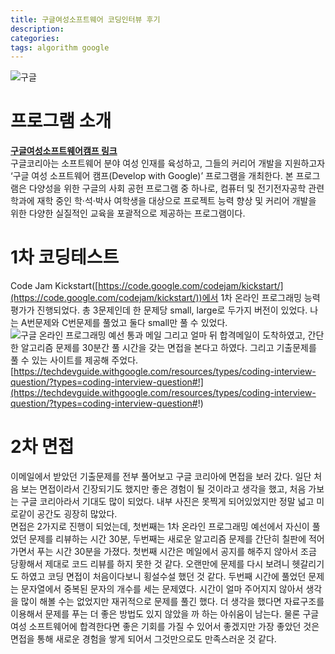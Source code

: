 ```yaml
---
title: 구글여성소프트웨어 코딩인터뷰 후기
description: 
categories: 
tags: algorithm google
---
```


![구글](https://thumbs.gfycat.com/HilariousSphericalKoala-mobile.jpg)

# 프로그램 소개

**[구글여성소프트웨어캠프 링크](https://events.withgoogle.com/dwg/)<br/>**
구글코리아는 소프트웨어 분야 여성 인재를 육성하고, 그들의 커리어 개발을 지원하고자 ‘구글 여성 소프트웨어 캠프(Develop with Google)’ 프로그램을 개최한다. 
본 프로그램은 다양성을 위한 구글의 사회 공헌 프로그램 중 하나로, 컴퓨터 및 전기전자공학 관련 학과에 재학 중인 학·석·박사 여학생을 대상으로 프로젝트 능력 향상 및 
커리어 개발을 위한 다양한 실질적인 교육을 포괄적으로 제공하는 프로그램이다.

# 1차 코딩테스트

Code Jam Kickstart([https://code.google.com/codejam/kickstart/](https://code.google.com/codejam/kickstart/))에서 1차 온라인 프로그래밍 능력 평가가 진행되었다.
총 3문제인데 한 문제당 small, large로 두가지 버전이 있었다. 나는 A번문제와 C번문제를 풀었고 둘다 small만 풀 수 있었다. 
![구글 온라인 프로그래밍 예선 통과 메일](../assets/images/google-mail)
그리고 얼마 뒤 합격메일이 도착하였고, 간단한 알고리즘 문제를 30분간 풀 시간을 갖는 면접을 본다고 하였다. 그리고 기출문제를 풀 수 있는 사이트를 제공해 주었다. [https://techdevguide.withgoogle.com/resources/types/coding-interview-question/?types=coding-interview-question#!](https://techdevguide.withgoogle.com/resources/types/coding-interview-question/?types=coding-interview-question#!)

# 2차 면접

이메일에서 받았던 기출문제를 전부 풀어보고 구글 코리아에 면접을 보러 갔다. 일단 처음 보는 면접이라서 긴장되기도 했지만 좋은 경험이 될 것이라고 생각을 했고, 처음 가보는 구글 코리아라서 기대도 많이 되었다. 내부 사진은 못찍게 되어있었지만 정말 넓고 미로같이 공간도 굉장히 많았다.<br/>
면접은 2가지로 진행이 되었는데, 첫번째는 1차 온라인 프로그래밍 예선에서 자신이 풀었던 문제를 리뷰하는 시간 30분, 두번째는 새로운 알고리즘 문제를 간단히 칠판에 적어가면서 푸는 시간 30분을 가졌다. 첫번째 시간은 메일에서 공지를 해주지 않아서 조금 당황해서 제대로 코드 리뷰를 하지 못한 것 같다. 오랜만에 문제를 다시 보려니 헷갈리기도 하였고 코딩 면접이 처음이다보니 횡설수설 했던 것 같다. 두번째 시간에 풀었던 문제는 문자열에서 중복된 문자의 개수를 세는 문제였다. 시간이 얼마 주어지지 않아서 생각을 많이 해볼 수는 없었지만 재귀적으로 문제를 풀긴 했다. 더 생각을 했다면 자료구조를 이용해서 문제를 푸는 더 좋은 방법도 있지 않았을 까 하는 아쉬움이 남는다. 물론 구글 여성 소프트웨어에 합격한다면 좋은 기회를 가질 수 있어서 좋겠지만 가장 좋았던 것은 면접을 통해 새로운 경험을 쌓게 되어서 그것만으로도 만족스러운 것 같다.
